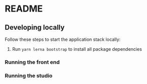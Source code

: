 # README

## Developing locally

Follow these steps to start the application stack locally:
1. Run `yarn lerna bootstrap` to install all package dependencies

### Running the front end



### Running the studio


